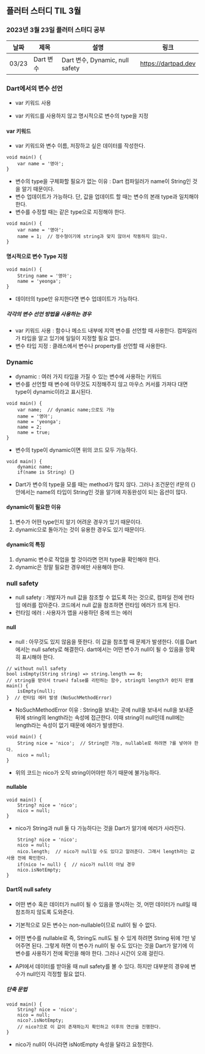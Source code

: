 ## 플러터 스터디 TIL 3월 

###  2023년 3월 23일 플러터 스터디 공부 
| 날짜       | 제목               | 설명                                | 링크                                                                             |
| ---------- | ------------------ | ----------------------------------- | -------------------------------------------------------------------------------- |
| 03/23 | Dart 변수 | Dart 변수, Dynamic, null safety  | https://dartpad.dev |   |


### Dart에서의 변수 선언
* var 키워드 사용

* var 키워드를 사용하지 않고 명시적으로 변수의 type을 지정

#### var 키워드
* var 키워드와 변수 이름, 저장하고 싶은 데이터를 작성한다.
```
void main() {
    var name = '영아';
}
```
* 변수의 type을 구체화할 필요가 없는 이유 : Dart 컴파일러가 name이 String인 것을 알기 때문이다.
* 변수 업데이트가 가능하다. 단, 값을 업데이트 할 때는 변수의 본래 type과 일치해야 한다.
* 변수를 수정할 때는 같은 type으로 지정해야 한다. 
```
void main() { 
    var name = '영아'; 
    name = 1;  // 정수형이기에 string과 맞지 않아서 작동하지 않는다.
} 
```
#### 명시적으로 변수 Type 지정
```
void main() {
    String name = '영아';
    name = 'yeonga';
}
```
* 데이터의 type만 유지한다면 변수 업데이트가 가능하다.

##### 각각의 변수 선언 방법을 사용하는 경우
* var 키워드 사용 : 함수나 메소드 내부에 지역 변수를 선언할 때 사용한다. 컴파일러가 타입을 알고 있기에 일일이 지정할 필요 없다.
* 변수 타입 지정 : 클래스에서 변수나 property를 선언할 때 사용한다.
 
### Dynamic
* dynamic : 여러 가지 타입을 가질 수 있는 변수에 사용하는 키워드
* 변수를 선언할 때 변수에 아무것도 지정해주지 않고 마우스 커서를 가져다 대면 type이 dynamic이라고 표시된다.
```
void main() {
    var name;  // dynamic name;으로도 가능
    name = '영아';
    name = 'yeonga';
    name = 2;
    name = true;
}
```
* 변수의 type이 dynamic이면 위의 코드 모두 가능하다.
```
void main() {
    dynamic name;
    if(name is String) {}
```
* Dart가 변수의 type을 모를 때는 method가 많지 않다. 그러나 조건문인 if문의 {} 안에서는 name의 타입이 String인 것을 알기에 자동완성이 되는 옵션이 많다.

#### dynamic이 필요한 이유
1. 변수가 어떤 type인지 알기 어려운 경우가 있기 때문이다.
2. dynamic으로 돌아가는 것이 유용한 경우도 있기 때문이다.

#### dynamic의 특징 
1. dynamic 변수로 작업을 할 것이라면 먼저 type을 확인해야 한다.
2. dynamic은 정말 필요한 경우에만 사용해야 한다. 

### null safety
* null safety : 개발자가 null 값을 참조할 수 없도록 하는 것으로, 컴파일 전에 런타임 에러를 잡아준다. 코드에서 null 값을 참조하면 런타임 에러가 뜨게 된다.
* 런타임 에러 : 사용자가 앱을 사용하던 중에 뜨는 에러
#### null
* null : 아무것도 있지 않음을 뜻한다. 이 값을 참조할 때 문제가 발생한다. 이를 Dart에서는 null safety로 해결한다. dart에서는 어떤 변수가 null이 될 수 있음을 정확히 표시해야 한다.
```
// without null safety
bool isEmpty(String string) => string.length == 0;
// string을 받아서 true나 false를 리턴하는 함수, string의 length가 0인지 판별
main() {
    isEmpty(null);
}  // 런타임 에러 발생 (NoSuchMethodError)
```
* NoSuchMethodError 이유 : String을 보내는 곳에 null을 보내서 null을 보내준 뒤에 string의 length라는 속성에 접근한다. 이때 string이 null인데 null에는 length라는 속성이 없기 때문에 에러가 발생한다. 


```
void main() {
    String nice = 'nico';  // String만 가능, nullable로 하려면 ?를 넣어야 한다.
    nico = null;
}
```
* 위의 코드는 nico가 오직 string이어야만 하기 때문에 불가능하다.  

#### nullable
```
void main() {
    String? nice = 'nico';
    nico = null;
}
```
* nico가 String과 null 둘 다 가능하다는 것을 Dart가 알기에 에러가 사라진다.

```void main() {
    String? nice = 'nico';
    nico = null;
    nico.length;  // nico가 null일 수도 있다고 알려준다. 그래서 length라는 값 사용 전에 확인한다.
    if(nico != null) {  // nico가 null이 아닐 경우
    nico.isNotEmpty;
}
```

#### Dart의 null safety
* 어떤 변수 혹은 데이터가 null이 될 수 있음을 명시하는 것, 어떤 데이터가 null일 때 참조하지 않도록 도와준다.

* 기본적으로 모든 변수는 non-nullable이므로 null이 될 수 없다.
* 어떤 변수를 nullable로 즉, String도 null도 될 수 있게 하려면 String 뒤에 ?만 넣어주면 된다. 그렇게 하면 이 변수가 null이 될 수도 있다는 것을 Dart가 알기에 이 변수를 사용하기 전에 확인을 해야 한다. 그러나 시간이 오래 걸린다.
* API에서 데이터를 받아올 때 null safety를 볼 수 있다. 하지만 대부분의 경우에 변수가 null인지 걱정할 필요 없다.

##### 단축 문법

```
void main() {
    String? nice = 'nico';
    nico = null;
    nico?.isNotEmpty; 
    // nico?으로 이 값이 존재하는지 확인하고 이후의 연산을 진행한다.
}
```
* nico가 null이 아니라면 isNotEmpty 속성을 달라고 요청한다.